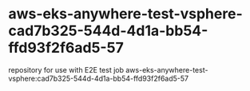 # aws-eks-anywhere-test-vsphere-cad7b325-544d-4d1a-bb54-ffd93f2f6ad5-57
repository for use with E2E test job aws-eks-anywhere-test-vsphere:cad7b325-544d-4d1a-bb54-ffd93f2f6ad5-57
